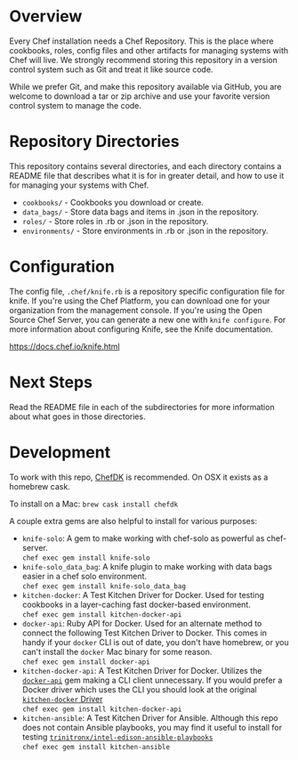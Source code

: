 Overview
========

Every Chef installation needs a Chef Repository. This is the place where cookbooks, roles, config files and other artifacts for managing systems with Chef will live. We strongly recommend storing this repository in a version control system such as Git and treat it like source code.

While we prefer Git, and make this repository available via GitHub, you are welcome to download a tar or zip archive and use your favorite version control system to manage the code.

Repository Directories
======================

This repository contains several directories, and each directory contains a README file that describes what it is for in greater detail, and how to use it for managing your systems with Chef.

* `cookbooks/` - Cookbooks you download or create.
* `data_bags/` - Store data bags and items in .json in the repository.
* `roles/` - Store roles in .rb or .json in the repository.
* `environments/` - Store environments in .rb or .json in the repository.

Configuration
=============

The config file, `.chef/knife.rb` is a repository specific configuration file for knife. If you're using the Chef Platform, you can download one for your organization from the management console. If you're using the Open Source Chef Server, you can generate a new one with `knife configure`. For more information about configuring Knife, see the Knife documentation.

https://docs.chef.io/knife.html

Next Steps
==========

Read the README file in each of the subdirectories for more information about what goes in those directories.

Development
===========

To work with this repo, [ChefDK][1] is recommended.  On OSX it exists as a homebrew cask.

To install on a Mac: `brew cask install chefdk`

A couple extra gems are also helpful to install for various purposes:

  - `knife-solo`: A gem to make working with chef-solo as powerful as chef-server.<br/>`chef exec gem install knife-solo`
  - `knife-solo_data_bag`: A knife plugin to make working with data bags easier in a chef solo environment.<br/>`chef exec gem install knife-solo_data_bag`
  - `kitchen-docker`: A Test Kitchen Driver for Docker.  Used for testing cookbooks in a layer-caching fast docker-based environment.<br/>`chef exec gem install kitchen-docker-api`
  - `docker-api`: Ruby API for Docker.  Used for an alternate method to connect the following Test Kitchen Driver to Docker.  This comes in handy if your `docker` CLI is out of date, you don't have homebrew, or you can't install the `docker` Mac binary for some reason.<br/>`chef exec gem install docker-api`
  - `kitchen-docker-api`: A Test Kitchen Driver for Docker. Utilizes the [`docker-api`][2] gem making a CLI client unnecessary. If you would prefer a Docker driver which uses the CLI you should look at the original [`kitchen-docker` Driver][3]<br/>`chef exec gem install kitchen-docker-api`
  - `kitchen-ansible`: A Test Kitchen Driver for Ansible.  Although this repo does not contain Ansible playbooks, you may find it useful to install for testing [`trinitronx/intel-edison-ansible-playbooks`][4]<br/>`chef exec gem install kitchen-ansible`

[1]: https://downloads.chef.io/chef-dk
[2]: https://github.com/swipely/docker-api
[3]: https://github.com/portertech/kitchen-docker
[4]: https://github.com/trinitronx/intel-edison-ansible-playbooks
